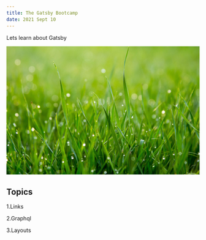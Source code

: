 ```yaml
---
title: The Gatsby Bootcamp
date: 2021 Sept 10
---
```


Lets learn about Gatsby

![Grass](./grass.jpg)

## Topics

1.Links

2.Graphql

3.Layouts
